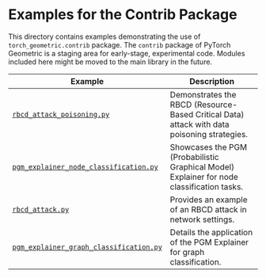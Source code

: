 # Examples for the Contrib Package

This directory contains examples demonstrating the use of `torch_geometric.contrib` package. The `contrib` package of PyTorch Geometric is a staging area for early-stage, experimental code. Modules included here might be moved to the main library in the future.

| Example                                                     | Description                                                                                                                          |
| ----------------------------------------------------------- | ------------------------------------------------------------------------------------------------------------------------------------ |
| [`rbcd_attack_poisoning.py`](./rbcd_attack_poisoning.py)    | Demonstrates the RBCD (Resource-Based Critical Data) attack with data poisoning strategies. |
| [`pgm_explainer_node_classification.py`](./pgm_explainer_node_classification.py) | Showcases the PGM (Probabilistic Graphical Model) Explainer for node classification tasks.   |
| [`rbcd_attack.py`](./rbcd_attack.py)                        | Provides an example of an RBCD attack in network settings.              |
| [`pgm_explainer_graph_classification.py`](./pgm_explainer_graph_classification.py) | Details the application of the PGM Explainer for graph classification.        |
